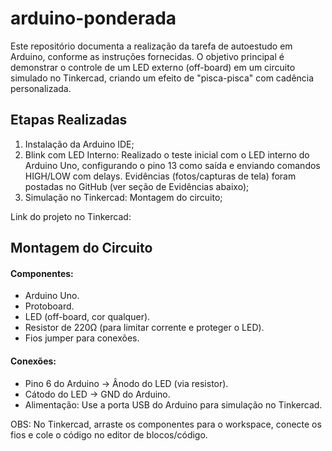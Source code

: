 # arduino-ponderada
Este repositório documenta a realização da tarefa de autoestudo em Arduino, conforme as instruções fornecidas. O objetivo principal é demonstrar o controle de um LED externo (off-board) em um circuito simulado no Tinkercad, criando um efeito de "pisca-pisca" com cadência personalizada.

## Etapas Realizadas

1. Instalação da Arduino IDE;
2. Blink com LED Interno: Realizado o teste inicial com o LED interno do Arduino Uno, configurando o pino 13 como saída e enviando comandos HIGH/LOW com delays. Evidências (fotos/capturas de tela) foram postadas no GitHub (ver seção de Evidências abaixo);
3. Simulação no Tinkercad:  Montagem do circuito;

Link do projeto no Tinkercad:

## Montagem do Circuito 
#### Componentes:

- Arduino Uno.
- Protoboard.
- LED (off-board, cor qualquer).
- Resistor de 220Ω (para limitar corrente e proteger o LED).
- Fios jumper para conexões.


#### Conexões:

- Pino 6 do Arduino → Ânodo do LED (via resistor).
- Cátodo do LED → GND do Arduino.
- Alimentação: Use a porta USB do Arduino para simulação no Tinkercad.

OBS: No Tinkercad, arraste os componentes para o workspace, conecte os fios e cole o código no editor de blocos/código.
